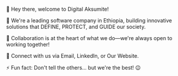 👋 Hey there, welcome to Digital Aksumite!

🚀 We're a leading software company in Ethiopia, building innovative solutions that DEFINE, PROTECT, and GUIDE our society.

🤝 Collaboration is at the heart of what we do—we're always open to working together!

📩 Connect with us via Email, LinkedIn, or Our Website.

⚡ Fun fact: Don't tell the others... but we're the best! 😉

<!---
DigitalAksumite/DigitalAksumite is a ✨ special ✨ repository because its `README.md` (this file) appears on your GitHub profile.
You can click the Preview link to take a look at your changes.
--->
